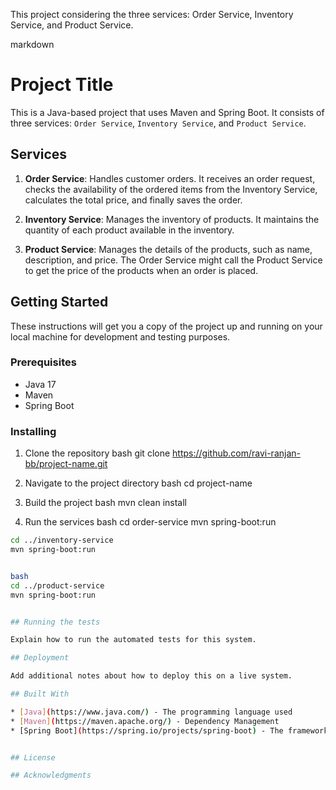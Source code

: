 This project considering the three services: Order Service, Inventory Service, and Product Service.

markdown
# Project Title

This is a Java-based project that uses Maven and Spring Boot. It consists of three services: `Order Service`, `Inventory Service`, and `Product Service`.

## Services

1. **Order Service**: Handles customer orders. It receives an order request, checks the availability of the ordered items from the Inventory Service, calculates the total price, and finally saves the order.

2. **Inventory Service**: Manages the inventory of products. It maintains the quantity of each product available in the inventory.

3. **Product Service**: Manages the details of the products, such as name, description, and price. The Order Service might call the Product Service to get the price of the products when an order is placed.

## Getting Started

These instructions will get you a copy of the project up and running on your local machine for development and testing purposes.

### Prerequisites

- Java 17
- Maven
- Spring Boot

### Installing

1. Clone the repository
bash
git clone https://github.com/ravi-ranjan-bb/project-name.git

2. Navigate to the project directory
bash
cd project-name

3. Build the project
bash
mvn clean install

4. Run the services
bash
cd order-service
mvn spring-boot:run


```bash
cd ../inventory-service
mvn spring-boot:run


bash
cd ../product-service
mvn spring-boot:run


## Running the tests

Explain how to run the automated tests for this system.

## Deployment

Add additional notes about how to deploy this on a live system.

## Built With

* [Java](https://www.java.com/) - The programming language used
* [Maven](https://maven.apache.org/) - Dependency Management
* [Spring Boot](https://spring.io/projects/spring-boot) - The framework used


## License

## Acknowledgments

```
